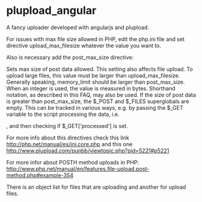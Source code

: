# plupload_angular

A fancy uploader developed with angularjs and plupload.


For issues with max file size allowed in PHP, edit the php.ini file and set directive upload_max_filesize whatever the value you want to.

Also is necessary add the post_max_size directive:

Sets max size of post data allowed. This setting also affects file upload. To upload large files, this value must be larger than upload_max_filesize. Generally speaking, memory_limit should be larger than post_max_size. When an integer is used, the value is measured in bytes. Shorthand notation, as described in this FAQ, may also be used. If the size of post data is greater than post_max_size, the $_POST and $_FILES superglobals are empty. This can be tracked in various ways, e.g. by passing the $_GET variable to the script processing the data, i.e. <form action="edit.php?processed=1">, and then checking if $_GET['processed'] is set.

For more info about this directives check this link http://php.net/manual/es/ini.core.php and this one http://www.plupload.com/punbb/viewtopic.php?pid=5221#p5221

For more infor about POSTH method uploads in PHP: http://www.php.net/manual/en/features.file-upload.post-method.php#example-354


There is an object list for files that are uploading and another for upload files.
